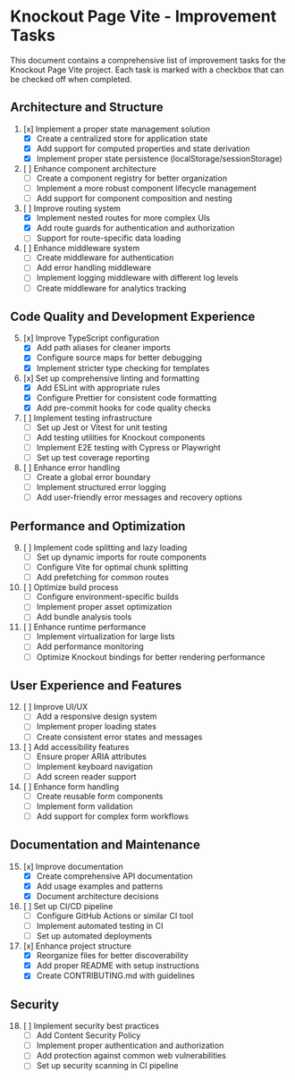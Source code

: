 # Knockout Page Vite - Improvement Tasks

This document contains a comprehensive list of improvement tasks for the Knockout Page Vite project. Each task is marked with a checkbox that can be checked off when completed.

## Architecture and Structure

1. [x] Implement a proper state management solution
    - [x] Create a centralized store for application state
    - [x] Add support for computed properties and state derivation
    - [x] Implement proper state persistence (localStorage/sessionStorage)

2. [ ] Enhance component architecture
    - [ ] Create a component registry for better organization
    - [ ] Implement a more robust component lifecycle management
    - [ ] Add support for component composition and nesting

3. [ ] Improve routing system
    - [x] Implement nested routes for more complex UIs
    - [x] Add route guards for authentication and authorization
    - [ ] Support for route-specific data loading

4. [ ] Enhance middleware system
    - [ ] Create middleware for authentication
    - [ ] Add error handling middleware
    - [ ] Implement logging middleware with different log levels
    - [ ] Create middleware for analytics tracking

## Code Quality and Development Experience

5. [x] Improve TypeScript configuration
    - [x] Add path aliases for cleaner imports
    - [x] Configure source maps for better debugging
    - [x] Implement stricter type checking for templates

6. [x] Set up comprehensive linting and formatting
    - [x] Add ESLint with appropriate rules
    - [x] Configure Prettier for consistent code formatting
    - [x] Add pre-commit hooks for code quality checks

7. [ ] Implement testing infrastructure
    - [ ] Set up Jest or Vitest for unit testing
    - [ ] Add testing utilities for Knockout components
    - [ ] Implement E2E testing with Cypress or Playwright
    - [ ] Set up test coverage reporting

8. [ ] Enhance error handling
    - [ ] Create a global error boundary
    - [ ] Implement structured error logging
    - [ ] Add user-friendly error messages and recovery options

## Performance and Optimization

9. [ ] Implement code splitting and lazy loading
    - [ ] Set up dynamic imports for route components
    - [ ] Configure Vite for optimal chunk splitting
    - [ ] Add prefetching for common routes

10. [ ] Optimize build process
    - [ ] Configure environment-specific builds
    - [ ] Implement proper asset optimization
    - [ ] Add bundle analysis tools

11. [ ] Enhance runtime performance
    - [ ] Implement virtualization for large lists
    - [ ] Add performance monitoring
    - [ ] Optimize Knockout bindings for better rendering performance

## User Experience and Features

12. [ ] Improve UI/UX
    - [ ] Add a responsive design system
    - [ ] Implement proper loading states
    - [ ] Create consistent error states and messages

13. [ ] Add accessibility features
    - [ ] Ensure proper ARIA attributes
    - [ ] Implement keyboard navigation
    - [ ] Add screen reader support

14. [ ] Enhance form handling
    - [ ] Create reusable form components
    - [ ] Implement form validation
    - [ ] Add support for complex form workflows

## Documentation and Maintenance

15. [x] Improve documentation
    - [x] Create comprehensive API documentation
    - [x] Add usage examples and patterns
    - [x] Document architecture decisions

16. [ ] Set up CI/CD pipeline
    - [ ] Configure GitHub Actions or similar CI tool
    - [ ] Implement automated testing in CI
    - [ ] Set up automated deployments

17. [x] Enhance project structure
    - [x] Reorganize files for better discoverability
    - [x] Add proper README with setup instructions
    - [x] Create CONTRIBUTING.md with guidelines

## Security

18. [ ] Implement security best practices
    - [ ] Add Content Security Policy
    - [ ] Implement proper authentication and authorization
    - [ ] Add protection against common web vulnerabilities
    - [ ] Set up security scanning in CI pipeline
